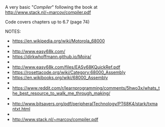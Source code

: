 A very basic "*Compiler*" following the book at http://www.stack.nl/~marcov/compiler.pdf

Code covers chapters up to 6.7 (page 74)

NOTES:
* https://en.wikipedia.org/wiki/Motorola_68000
* 
* http://www.easy68k.com/
* https://dirkwhoffmann.github.io/Moira/
* 
* http://www.easy68k.com/files/EASy68KQuickRef.pdf
* https://rosettacode.org/wiki/Category:68000_Assembly
* https://en.wikibooks.org/wiki/68000_Assembly
* 
* https://www.reddit.com/r/learnprogramming/comments/5hwo3x/whats_the_best_resource_to_walk_me_through_making/
* 
* http://www.bitsavers.org/pdf/peripheralTechnology/PT68K4/stark/txmantxt.html
* 
* http://www.stack.nl/~marcov/compiler.pdf